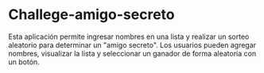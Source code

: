 # Challege-amigo-secreto
Esta aplicación permite ingresar nombres en una lista y realizar un sorteo aleatorio para determinar un "amigo secreto". Los usuarios pueden agregar nombres, visualizar la lista y seleccionar un ganador de forma aleatoria con un botón.
